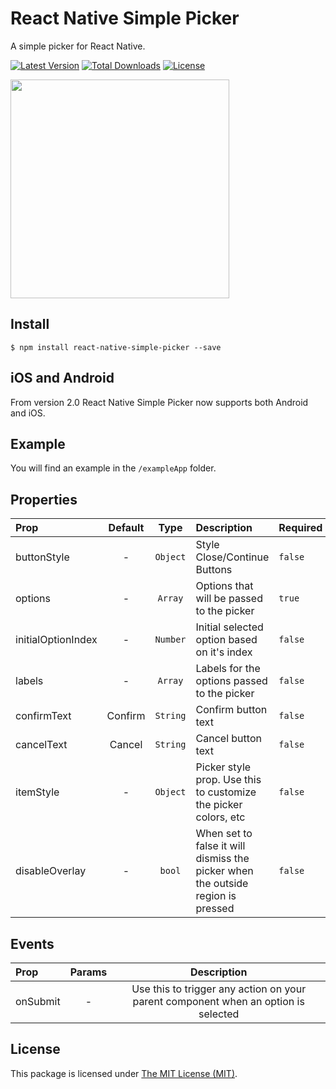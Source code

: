 # React Native Simple Picker

A simple picker for React Native.

[![Latest Version](https://img.shields.io/npm/v/react-native-simple-picker.svg)](https://www.npmjs.com/package/react-native-simple-picker)
[![Total Downloads](https://img.shields.io/npm/dt/react-native-simple-picker.svg)](https://www.npmjs.com/package/react-native-simple-picker)
[![License](https://img.shields.io/npm/l/react-native-simple-picker.svg)](LICENSE)

[<img src="https://cloud.githubusercontent.com/assets/499192/14314055/79b56344-fbf5-11e5-9813-66a2d2a040c7.gif" width="350">](https://cloud.githubusercontent.com/assets/499192/14314055/79b56344-fbf5-11e5-9813-66a2d2a040c7.gif)

## Install

```
$ npm install react-native-simple-picker --save
```

## iOS and Android

From version 2.0 React Native Simple Picker now supports both Android and iOS.

## Example

You will find an example in the `/exampleApp` folder.

## Properties

| Prop  | Default  | Type | Description | Required |
| :------------ |:---------------:| :---------------:| :-----| :-----|
| buttonStyle | - | `Object` | Style Close/Continue Buttons | `false` |
| options | - | `Array` | Options that will be passed to the picker | `true`
| initialOptionIndex | - | `Number` | Initial selected option based on it's index | `false`
| labels | - | `Array` | Labels for the options passed to the picker | `false`
| confirmText | Confirm | `String` | Confirm button text | `false`
| cancelText | Cancel | `String` | Cancel button text | `false`
| itemStyle | - | `Object` | Picker style prop. Use this to customize the picker colors, etc | `false`
| disableOverlay | - | `bool` | When set to false it will dismiss the picker when the outside region is pressed | `false`

## Events 

| Prop  | Params  | Description |
| :------------ |:---------------:| :---------------:|
| onSubmit | - |  Use this to trigger any action on your parent component when an option is selected
## License

This package is licensed under [The MIT License (MIT)](LICENSE).
